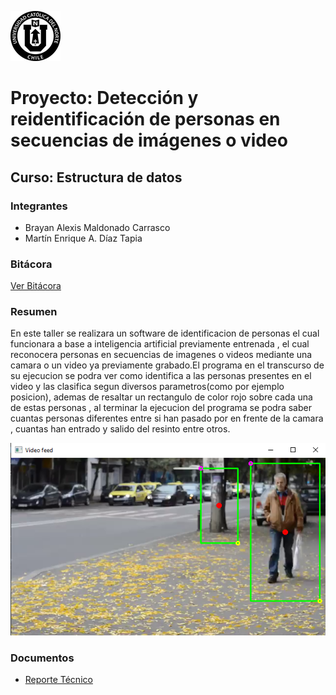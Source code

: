 ![UCN](docs/images/60x60-ucn-negro.png)


# Proyecto: Detección y reidentificación de personas en secuencias de imágenes o video
## Curso: Estructura de datos

### Integrantes

* Brayan Alexis Maldonado Carrasco 
* Martín Enrique A. Díaz Tapia

### Bitácora

[Ver Bitácora](docs/BITACORA.md)

### Resumen

En este taller se realizara un software de identificacion de personas el cual funcionara a base a inteligencia artificial previamente entrenada , el cual reconocera personas en secuencias de imagenes o videos mediante una camara o un video ya previamente grabado.El programa en el transcurso de su ejecucion se podra ver como identifica a las personas presentes en el video y las clasifica segun diversos parametros(como por ejemplo posicion), ademas de resaltar un rectangulo de color rojo sobre cada una de estas personas , al terminar la ejecucion del programa se podra saber cuantas personas diferentes entre si han pasado por en frente de la camara , cuantas han entrado y salido del resinto entre otros.

![](imagenes/persona_walking.png)



### Documentos

* [Reporte Técnico](docs/README.md)




